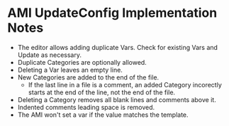 # AMI UpdateConfig Implementation Notes

- The editor allows adding duplicate Vars. Check for existing Vars and Update as necessary.
- Duplicate Categories are optionally allowed.
- Deleting a Var leaves an empty line.
- New Categories are added to the end of the file.
  - If the last line in a file is a comment, an added Category incorectly starts at the end of the line, not the end of the file.
- Deleting a Category removes all blank lines and comments above it.
- Indented comments leading space is removed.
- The AMI won't set a var if the value matches the template.

